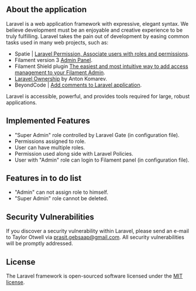 
## About the application

Laravel is a web application framework with expressive, elegant syntax. We believe development must be an enjoyable and creative experience to be truly fulfilling. Laravel takes the pain out of development by easing common tasks used in many web projects, such as:

- Spatie | [Laravel Permission, Associate users with roles and permissions](https://github.com/spatie/laravel-permission).
- Filament version 3 [Admin Panel](https://filamentphp.com/docs/3.x/panels/installation).
- Filament Shield plugin [The easiest and most intuitive way to add access management to your Filament Admin](https://github.com/bezhanSalleh/filament-shield).
- [Laravel Ownership](https://github.com/cybercog/laravel-ownership) by Anton Komarev.
- BeyondCode | [Add comments to Laravel application](https://github.com/beyondcode/laravel-comments). 

Laravel is accessible, powerful, and provides tools required for large, robust applications.

## Implemented Features
- "Super Admin" role controlled by Laravel Gate (in configuration file).
- Permissions assigned to role.
- User can have multiple roles.
- Permission used along side with Laravel Policies.
- User with "Admin" role can login to Filament panel (in configuration file).

## Features in to do list
- "Admin" can not assign role to himself.
- "Super Admin" role cannot be deleted.

## Security Vulnerabilities

If you discover a security vulnerability within Laravel, please send an e-mail to Taylor Otwell via [prasit.gebsaap@gmail.com](mailto:prasit.gebsaap@gmail.com). All security vulnerabilities will be promptly addressed.

## License

The Laravel framework is open-sourced software licensed under the [MIT license](https://opensource.org/licenses/MIT).
